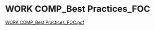 # WORK COMP_Best Practices_FOC

[WORK COMP_Best Practices_FOC.pdf](WORK%20COMP_Best%20Practices_FOC%208a17332c05114bc7961e8a49568b6494/WORK_COMP_Best_Practices_FOC.pdf)